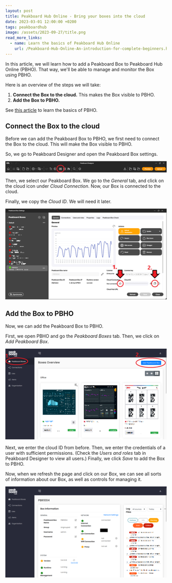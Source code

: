 ```yaml
---
layout: post
title: Peakboard Hub Online - Bring your boxes into the cloud
date: 2023-03-01 12:00:00 +0200
tags: peakboardhub
image: /assets/2023-09-27/title.png
read_more_links:
  - name: Learn the basics of Peakboard Hub Online
    url: /Peakboard-Hub-Online-An-introduction-for-complete-beginners.html
---
```


In this article, we will learn how to add a Peakboard Box to Peakboard Hub Online (PBHO). That way, we'll be able to manage and monitor the Box using PBHO.

Here is an overview of the steps we will take:

1. **Connect the Box to the cloud.** This makes the Box visible to PBHO.
1. **Add the Box to PBHO.**

See [this article](/Peakboard-Hub-Online-An-introduction-for-complete-beginners.html) to learn the basics of PBHO.


## Connect the Box to the cloud

Before we can add the Peakboard Box to PBHO, we first need to connect the Box to the cloud. This will make the Box visible to PBHO.

So, we go to Peakboard Designer and open the Peakboard Box settings.

![image](/assets/2023-09-27/010.png)

Then, we select our Peakboard Box. We go to the *General* tab, and click on the cloud icon under *Cloud Connection*. Now, our Box is connected to the cloud.

Finally, we copy the *Cloud ID*. We will need it later.

![image](/assets/2023-09-27/020.png)


## Add the Box to PBHO

Now, we can add the Peakboard Box to PBHO.

First, we open PBHO and go the *Peakboard Boxes* tab. Then, we click on *Add Peakboard Box*.

![image](/assets/2023-09-27/030.png)

Next, we enter the cloud ID from before. Then, we enter the credentials of a user with sufficient permissions. (Check the *Users and roles* tab in Peakboard Designer to view all users.) Finally, we click *Save* to add the Box to PBHO.

Now, when we refresh the page and click on our Box, we can see all sorts of information about our Box, as well as controls for managing it.

![image](/assets/2023-09-27/040.png)